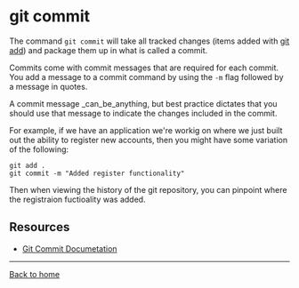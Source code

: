 # git commit

The command `git commit` will take all tracked changes (items added with [git add](./Add.md)) and package them up in what is called a commit.

Commits come with commit messages that are required for each commit. You add a message to a commit command by using the `-m` flag followed by a message in quotes.

A commit message \_can_be_anything, but best practice dictates that you should use that message to indicate the changes included in the commit.

For example, if we have an application we're workig on where we just built out the ability to register new accounts, then you might have some variation of the following:

```
git add .
git commit -m "Added register functionality"
```

Then when viewing the history of the git repository, you can pinpoint where the registraion fuctioality was added.

## Resources

- [Git Commit Documetation](https://git-sm.com/docs/git-commit)

---

[Back to home](../README.md)

